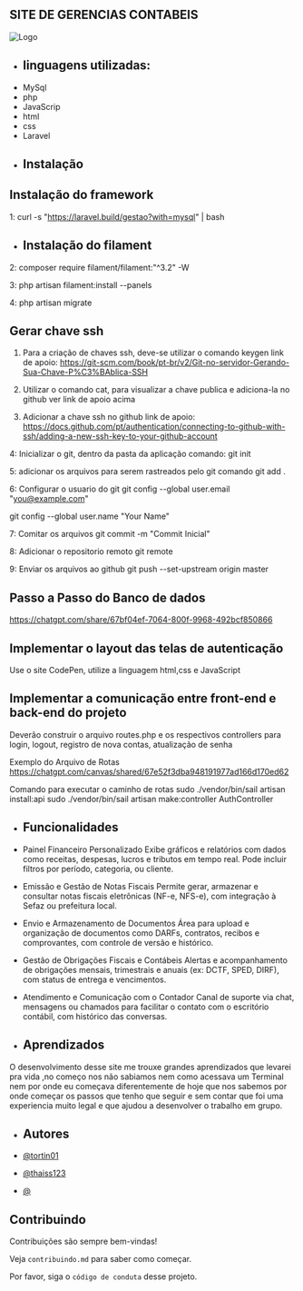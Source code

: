 
## SITE DE GERENCIAS CONTABEIS
![Logo](https://dev-to-uploads.s3.amazonaws.com/uploads/articles/th5xamgrr6se0x5ro4g6.png)


- ## linguagens utilizadas:
- MySql
- php
- JavaScrip
- html
- css
- Laravel
- ## Instalação
## Instalação do framework

1: curl -s "https://laravel.build/gestao?with=mysql&quot; | bash

- ## Instalação do filament
2: composer require filament/filament:"^3.2" -W

3: php artisan filament:install --panels

4: php artisan migrate

## Gerar chave ssh

1. Para a criação de chaves ssh, deve-se utilizar o comando keygen
link de apoio: https://git-scm.com/book/pt-br/v2/Git-no-servidor-Gerando-Sua-Chave-P%C3%BAblica-SSH

2. Utilizar o comando cat, para visualizar a chave publica e adiciona-la no github
ver link de apoio acima

3. Adicionar a chave ssh no github
link de apoio: https://docs.github.com/pt/authentication/connecting-to-github-with-ssh/adding-a-new-ssh-key-to-your-github-account

4: Inicializar o git, dentro da pasta da aplicação
comando: git init

5: adicionar os arquivos para serem rastreados pelo git
comando git add .

6: Configurar o usuario do git
git config --global user.email "you@example.com"

git config --global user.name "Your Name"

7: Comitar os arquivos
git commit -m "Commit Inicial"

8: Adicionar o repositorio remoto
git remote <nome ssh do seu repositorio>

9: Enviar os arquivos ao github
git push --set-upstream origin master

## Passo a Passo do Banco de dados

https://chatgpt.com/share/67bf04ef-7064-800f-9968-492bcf850866

## Implementar o layout das telas de autenticação

Use o site CodePen, utilize a linguagem html,css e JavaScript

## Implementar a comunicação entre front-end e back-end do projeto

Deverão construir o arquivo routes.php e os respectivos
controllers para login, logout, registro de nova contas, atualização de
senha


Exemplo do Arquivo de Rotas
https://chatgpt.com/canvas/shared/67e52f3dba948191977ad166d170ed62

Comando para executar o caminho de rotas
sudo ./vendor/bin/sail artisan install:api
sudo ./vendor/bin/sail artisan make:controller AuthController




- ## Funcionalidades

- Painel Financeiro Personalizado
Exibe gráficos e relatórios com dados como receitas, despesas, lucros e tributos em tempo real. Pode incluir filtros por período, categoria, ou cliente.

- Emissão e Gestão de Notas Fiscais
Permite gerar, armazenar e consultar notas fiscais eletrônicas (NF-e, NFS-e), com integração à Sefaz ou prefeitura local.

- Envio e Armazenamento de Documentos
Área para upload e organização de documentos como DARFs, contratos, recibos e comprovantes, com controle de versão e histórico.

- Gestão de Obrigações Fiscais e Contábeis
Alertas e acompanhamento de obrigações mensais, trimestrais e anuais (ex: DCTF, SPED, DIRF), com status de entrega e vencimentos.

- Atendimento e Comunicação com o Contador
Canal de suporte via chat, mensagens ou chamados para facilitar o contato com o escritório contábil, com histórico das conversas.


- ## Aprendizados
O desenvolvimento desse site me trouxe grandes aprendizados que levarei pra vida ,no começo nos não sabiamos nem como acessava um Terminal nem por onde eu começava diferentemente de hoje que nos sabemos por onde começar os passos que tenho que seguir e sem contar que foi uma experiencia muito legal e que ajudou a desenvolver o trabalho em grupo.

- ## Autores

- [@tortin01](https://www.github.com/octokatherine)
- [@thaiss123](https://www.github.com/octokatherine)
- [@](https://www.github.com/octokatherine)

## Contribuindo

Contribuições são sempre bem-vindas!

Veja `contribuindo.md` para saber como começar.

Por favor, siga o `código de conduta` desse projeto.

